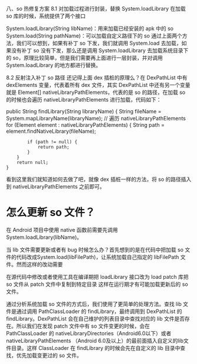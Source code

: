 八、so 热修复方案
8.1 对加载过程进行封装，替换 System.loadLibrary
在加载 so 库的时候，系统提供了两个接口

System.loadLibrary(String libName)：用来加载已经安装的 apk 中的 so
System.load(String pathName)：可以加载自定义路径下的 so
通过上面两个方法，我们可以想到，如果有补丁 so 下发，我们就调用 System.load 去加载，如果没有补丁 so 没有下发，那么还是调用 System.loadLibrary 去加载系统目录下的 so，原理比较简单，但是我们需要再上面进行一层封装，并对调用 System.loadLibrary 的地方都进行替换。

8.2 反射注入补丁 so 路径
还记得上面 dex 插桩的原理么？在 DexPathList 中有 dexElements 变量，代表着所有 dex 文件，其实 DexPathList 中还有另一个变量就是 Element[] nativeLibraryPathElements，代表的是 so 的路径，在加载 so 的时候也会遍历 nativeLibraryPathElements 进行加载，代码如下：

public String findLibrary(String libraryName) {
        String fileName = System.mapLibraryName(libraryName);
        // 遍历 nativeLibraryPathElements 
        for (Element element : nativeLibraryPathElements) {
            String path = element.findNativeLibrary(fileName);

            if (path != null) {
                return path;
            }
        }
        return null;
    }
看到这里我们就知道如何去做了吧，就像 dex 插桩一样的方法，将 so 的路径插入到 nativeLibraryPathElements 之前即可。

# 怎么更新 so 文件？

在 Android 项目中使用 native 函数前需要先调用 System.loadLibrary(libName)。

当 lib 文件需要更新或者有 bug 时候怎么办？首先想到的是在代码中把加载 so 文件的代码改成System.load(libFilePath)，让系统加载自己指定的 libFilePath 文件。然而这样的改动需要

在源代码中修改或者使用工具在编译期把 loadLibrary 接口改为 load
patch 库把 so 文件从 patch 文件中复制到特定目录
这样在运行期才有可能加载更新后的 so 文件。

通过分析系统加载 so 文件的方式后，我们使用了更简单的处理方法。查找 lib 文件是通过调用 PathClassLoader 的 findLibrary，最终调用到 DexPathList 的 findLibrary。DexPathList 会在自己维护的列表目录中查找对应的 lib 文件是否存在。所以我们在发现 patch 文件中有 so 文件变更的时候，会在 PathClassLoader 的 nativeLibraryDirectories（Android6.0以下）或者nativeLibraryPathElements （Android 6.0及以上）的最前面插入自定义的lib文件目录。这样 ClassLoader 在 findLibrary 的时候会先在自定义的 lib 目录中查找，优先加载变更过的 so 文件。



